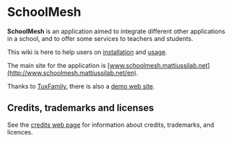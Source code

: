 # SchoolMesh #

**SchoolMesh** is an application aimed to integrate different other applications in a school, and to offer some services to teachers and students.

This wiki is here to help users on [installation](Setup.md) and [usage](Guide.md).

The main site for the application is [www.schoolmesh.mattiussilab.net](http://www.schoolmesh.mattiussilab.net/en).

Thanks to [TuxFamily](http://www.tuxfamily.org), there is also a [demo web site](http://www.schoolmeshdemo.tuxfamily.org/index.php).

## Credits, trademarks and licenses ##

See the [credits web page](Credits.md) for information about credits, trademarks, and licences.
